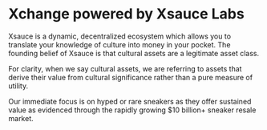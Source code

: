 # Xchange powered by Xsauce Labs

Xsauce is a dynamic, decentralized ecosystem which allows you to translate your knowledge of culture into money in your pocket.
The founding belief of Xsauce is that cultural assets are a legitimate asset class. 

For clarity, when we say cultural assets, we are referring to assets that derive their value from cultural significance rather than a pure measure of utility.

Our immediate focus is on hyped or rare sneakers as they offer sustained value as evidenced through the rapidly growing $10 billion+ sneaker resale market.
